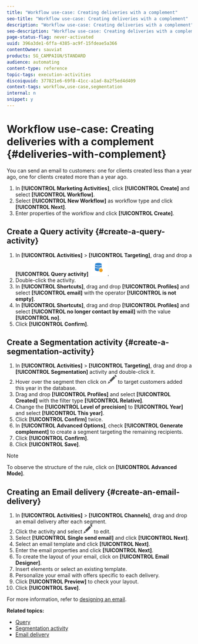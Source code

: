 ```yaml
---
title: "Workflow use-case: Creating deliveries with a complement"
seo-title: "Workflow use-case: Creating deliveries with a complement"
description: "Workflow use-case: Creating deliveries with a complement"
seo-description: "Workflow use-case: Creating deliveries with a complement"
page-status-flag: never-activated
uuid: 396a3de1-6ffa-4385-ac9f-15fdeae5a366
contentOwner: sauviat
products: SG_CAMPAIGN/STANDARD
audience: automating
content-type: reference
topic-tags: execution-activities
discoiquuid: 377821e6-69f8-41cc-a1ad-8a2f5ed4d409
context-tags: workflow,use-case,segmentation
internal: n
snippet: y
---
```


# Workflow use-case: Creating deliveries with a complement {#deliveries-with-complement}

You can send an email to customers: one for clients created less than a year ago, one for clients created more than a year ago.

1. In **[!UICONTROL Marketing Activities]**, click **[!UICONTROL Create]** and select **[!UICONTROL Workflow]**.
1. Select **[!UICONTROL New Workflow]** as workflow type and click **[!UICONTROL Next]**.
1. Enter properties of the workflow and click **[!UICONTROL Create]**.

## Create a Query activity {#create-a-query-activity}

1. In **[!UICONTROL Activities]** > **[!UICONTROL Targeting]**, drag and drop a **[!UICONTROL Query activity]** ![](assets/query.png).
1. Double-click the activity.
1. In **[!UICONTROL Shortcuts]**, drag and drop **[!UICONTROL Profiles]** and select **[!UICONTROL email]** with the operator **[!UICONTROL is not empty]**.
1. In **[!UICONTROL Shortcuts]**, drag and drop **[!UICONTROL Profiles]** and select **[!UICONTROL no longer contact by email]** with the value **[!UICONTROL no]**.
1. Click **[!UICONTROL Confirm]**.

## Create a Segmentation activity {#create-a-segmentation-activity}

1. In **[!UICONTROL Activities]** > **[!UICONTROL Targeting]**, drag and drop a **[!UICONTROL Segmentation]** activity and double-click it.
1. Hover over the segment then click on ![](assets/edit_darkgrey-24px.png) to target customers added this year in the database. 
1. Drag and drop **[!UICONTROL Profiles]** and select **[!UICONTROL Created]** with the filter type **[!UICONTROL Relative]**.
1. Change the **[!UICONTROL Level of precision]** to **[!UICONTROL Year]** and select **[!UICONTROL This year]**.
1. Click **[!UICONTROL Confirm]** twice.
1. In **[!UICONTROL Advanced Options]**, check **[!UICONTROL Generate complement]** to create a segment targeting the remaining recipients.
1. Click **[!UICONTROL Confirm]**.
1. Click **[!UICONTROL Save]**.

>[!NOTE]
>
>To observe the structure of the rule, click on **[!UICONTROL Advanced Mode]**.

## Creating an Email delivery {#create-an-email-delivery}

1. In **[!UICONTROL Activities]** > **[!UICONTROL Channels]**, drag and drop an email delivery after each segment.
1. Click the activity and select ![](assets/edit_darkgrey-24px.png) to edit.
1. Select **[!UICONTROL Single send email]** and click **[!UICONTROL Next]**.
1. Select an email template and click **[!UICONTROL Next]**.
1. Enter the email properties and click **[!UICONTROL Next]**.
1. To create the layout of your email, click on **[!UICONTROL Email Designer]**.
1. Insert elements or select an existing template.
1. Personalize your email with offers specific to each delivery.
1. Click **[!UICONTROL Preview]** to check your layout.
1. Click **[!UICONTROL Save]**.

For more information, refer to [designing an email](../../designing/using/designing-from-scratch.md#designing-an-email-content-from-scratch).

**Related topics:**

* [Query](../../automating/using/query.md)
* [Segmentation activity](../../automating/using/segmentation.md)
* [Email delivery](../../automating/using/email-delivery.md)
